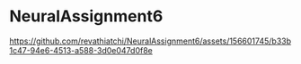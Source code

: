 # NeuralAssignment6







https://github.com/revathiatchi/NeuralAssignment6/assets/156601745/b33b1c47-94e6-4513-a588-3d0e047d0f8e





